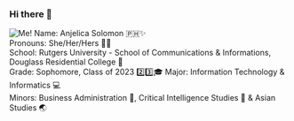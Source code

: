 ### Hi there 👋
![Me!](https://static.wixstatic.com/media/d8edf0_b693beb1599147aa9792259a58341af2~mv2.gif)
Name: Anjelica Solomon 🇵🇭✨  
Pronouns: She/Her/Hers 👩🏻  
School: Rutgers University - School of Communications & Informations, Douglass Residential College 🏫  
Grade: Sophomore, Class of 2023 2️⃣3️⃣🎓 
Major: Information Technology & Informatics 💻  
Minors: Business Administration 💼, Critical Intelligence Studies 🔐 & Asian Studies 🌏  
<!--
**anjelicas/anjelicas** is a ✨ _special_ ✨ repository because its `README.md` (this file) appears on your GitHub profile.

Here are some ideas to get you started:

- 🔭 I’m currently working on ...
- 🌱 I’m currently learning ...
- 👯 I’m looking to collaborate on ...
- 🤔 I’m looking for help with ...
- 💬 Ask me about ...
- 📫 How to reach me: ...
- 😄 Pronouns: ...
- ⚡ Fun fact: ...
-->
